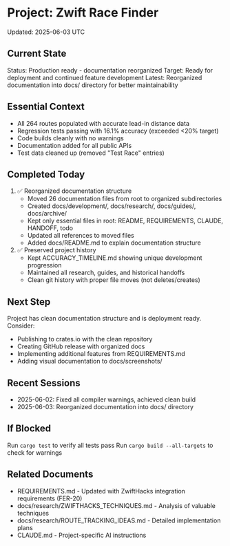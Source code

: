 # Project: Zwift Race Finder
Updated: 2025-06-03 UTC

## Current State
Status: Production ready - documentation reorganized
Target: Ready for deployment and continued feature development
Latest: Reorganized documentation into docs/ directory for better maintainability

## Essential Context
- All 264 routes populated with accurate lead-in distance data
- Regression tests passing with 16.1% accuracy (exceeded <20% target)
- Code builds cleanly with no warnings
- Documentation added for all public APIs
- Test data cleaned up (removed "Test Race" entries)

## Completed Today
1. ✅ Reorganized documentation structure
   - Moved 26 documentation files from root to organized subdirectories
   - Created docs/development/, docs/research/, docs/guides/, docs/archive/
   - Kept only essential files in root: README, REQUIREMENTS, CLAUDE, HANDOFF, todo
   - Updated all references to moved files
   - Added docs/README.md to explain documentation structure
2. ✅ Preserved project history
   - Kept ACCURACY_TIMELINE.md showing unique development progression
   - Maintained all research, guides, and historical handoffs
   - Clean git history with proper file moves (not deletes/creates)

## Next Step
Project has clean documentation structure and is deployment ready. Consider:
- Publishing to crates.io with the clean repository
- Creating GitHub release with organized docs
- Implementing additional features from REQUIREMENTS.md
- Adding visual documentation to docs/screenshots/

## Recent Sessions
- 2025-06-02: Fixed all compiler warnings, achieved clean build
- 2025-06-03: Reorganized documentation into docs/ directory

## If Blocked
Run `cargo test` to verify all tests pass
Run `cargo build --all-targets` to check for warnings


## Related Documents
- REQUIREMENTS.md - Updated with ZwiftHacks integration requirements (FER-20)
- docs/research/ZWIFTHACKS_TECHNIQUES.md - Analysis of valuable techniques
- docs/research/ROUTE_TRACKING_IDEAS.md - Detailed implementation plans
- CLAUDE.md - Project-specific AI instructions